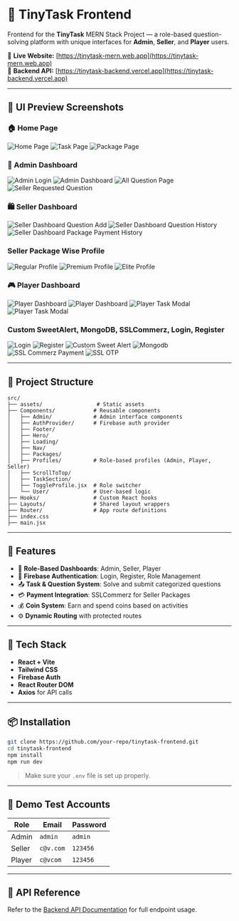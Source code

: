 # 🧠 TinyTask Frontend

Frontend for the **TinyTask** MERN Stack Project — a role-based question-solving platform with unique interfaces for **Admin**, **Seller**, and **Player** users.

🔗 **Live Website:** [https://tinytask-mern.web.app](https://tinytask-mern.web.app)  
🔌 **Backend API:** [https://tinytask-backend.vercel.app](https://tinytask-backend.vercel.app)

---

## 📸 UI Preview Screenshots

### 🏠 Home Page
![Home Page](./public/screenshots/Homepage.png)
![Task Page](./public/screenshots/Home-Taskpage.png)
![Package Page](./public/screenshots/Home-%20PAckagepage.png)

### 👑 Admin Dashboard
![Admin Login](./public/screenshots/ADMIN-PAGE.png)
![Admin Dashboard](./public/screenshots/Admin-Dashboard.png)
![All Question Page](./public/screenshots/Admin-Dashboard-AllQuestion.png)
![Seller Requested Question](./public/screenshots/Admin-SellerQuestion-Request.png)

### 🛍️ Seller Dashboard
![Seller Dashboard Question Add](./public/screenshots/Seller-Dashboard-QuestionAdd.png)
![Seller Dashboard Question History](./public/screenshots/Seller-Dashboard-Question-History.png)
![Seller Dashboard Package Payment History](./public/screenshots/Seller-Dashboard-Package-Payment-History.png)
### Seller Package Wise Profile
![Regular Profile](./public/screenshots/Seller-Regular-Profile.png)
![Premium Profile](./public/screenshots/Seller-Premium-Profile.png)
![Elite Profile](./public/screenshots/Seller-Elite-Profile.png)

### 🎮 Player Dashboard
![Player Dashboard](./public/screenshots/Player-Dashboard-1.png)
![Player Dashboard](./public/screenshots/Player-Dashboard-2.png)
![Player Task Modal](./public/screenshots/Player-Task-Modal.png)
![Player Task Modal](./public/screenshots/Player-Task-Route.png)

### Custom SweetAlert, MongoDB, SSLCommerz, Login, Register
![Login](./public/screenshots/Login.png)
![Register](./public/screenshots/Register.png)
![Custom Sweet Alert](./public/screenshots/Custom-Sweet-alert.png)
![Mongodb](./public/screenshots/MongoDB%20Database.png)
![SSL Commerz Payment](./public/screenshots/ssl%20Commerze%20Demo.png)
![SSL OTP](./public/screenshots/ssl%20Commerze%20Demo%20Otp.png)


---

## 📁 Project Structure

```
src/
├── assets/                 # Static assets
├── Components/            # Reusable components
│   ├── Admin/             # Admin interface components
│   ├── AuthProvider/      # Firebase auth provider
│   ├── Footer/
│   ├── Hero/
│   ├── Loading/
│   ├── Nav/
│   ├── Packages/
│   ├── Profiles/          # Role-based profiles (Admin, Player, Seller)
│   ├── ScrollToTop/
│   ├── TaskSection/
│   ├── ToggleProfile.jsx  # Role switcher
│   └── User/              # User-based logic
├── Hooks/                 # Custom React hooks
├── Layouts/               # Shared layout wrappers
├── Router/                # App route definitions
├── index.css
├── main.jsx
```

---

## 🚀 Features

- 🔐 **Role-Based Dashboards**: Admin, Seller, Player
- 💬 **Firebase Authentication**: Login, Register, Role Management
- 📤 **Task & Question System**: Solve and submit categorized questions
- 💳 **Payment Integration**: SSLCommerz for Seller Packages
- 💰 **Coin System**: Earn and spend coins based on activities
- ⚙️ **Dynamic Routing** with protected routes

---

## 🔧 Tech Stack

- **React + Vite**
- **Tailwind CSS**
- **Firebase Auth**
- **React Router DOM**
- **Axios** for API calls

---

## 📦 Installation

```bash
git clone https://github.com/your-repo/tinytask-frontend.git
cd tinytask-frontend
npm install
npm run dev
```

> Make sure your `.env` file is set up properly.


---

## 🧪 Demo Test Accounts

| Role   | Email     | Password    |
|--------|-----------|-------------|
| Admin  | `admin`   | `admin`     |
| Seller | `c@v.com` | `123456`    |
| Player | `c@vcom`  | `123456`    |

---

## 📡 API Reference

Refer to the [Backend API Documentation](https://tinytask-backend.vercel.app) for full endpoint usage.
